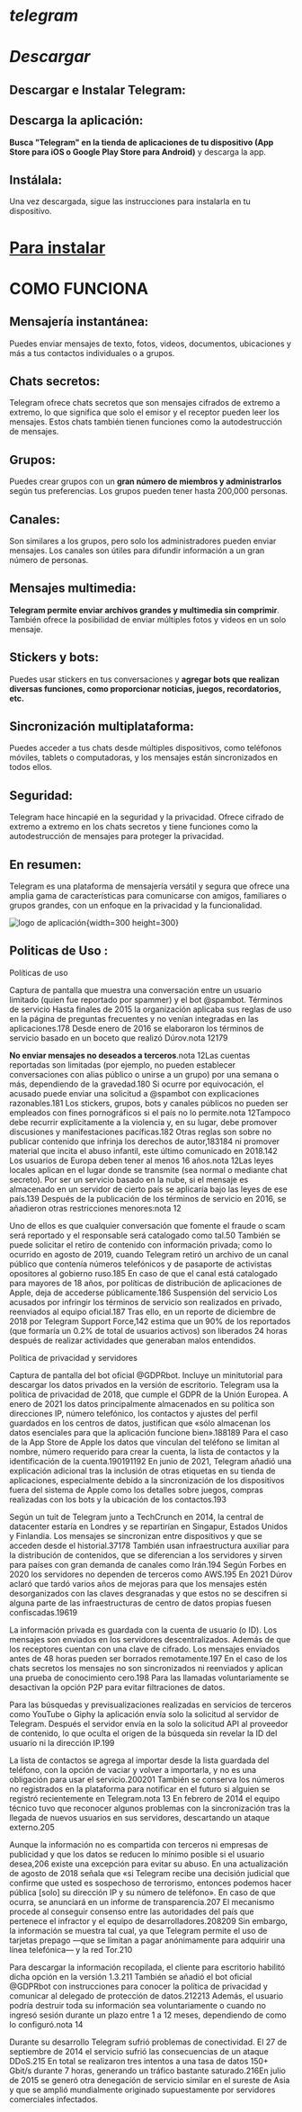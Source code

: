 # *telegram*

# *Descargar*

## Descargar e Instalar Telegram:
## Descarga la aplicación: 
**Busca "Telegram" en la tienda de aplicaciones de tu dispositivo (App Store para iOS o Google Play Store para Android)** y descarga la app.

## Instálala: 
Una vez descargada, sigue las instrucciones para instalarla en tu dispositivo.

# [Para instalar](https://es.appconner.com/app-telegram?utm_source=bing&utm_medium=cpc&utm_campaign=es002_afcapp_es_jay%2020230523**&utm_term=descargar%20telegram&utm_content=es_0292Telegram*)


# COMO FUNCIONA

## Mensajería instantánea: 
Puedes enviar mensajes de texto, fotos, videos, documentos, ubicaciones y más a tus contactos individuales o a grupos.

## Chats secretos: 
Telegram ofrece chats secretos que son mensajes cifrados de extremo a extremo, lo que significa que solo el emisor y el receptor pueden leer los mensajes. Estos chats también tienen funciones como la autodestrucción de mensajes.

 ## Grupos: 
 Puedes crear grupos con un **gran número de miembros y administrarlos** según tus preferencias. Los grupos pueden tener hasta 200,000 personas.

 ## Canales: 
 Son similares a los grupos, pero solo los administradores pueden enviar mensajes. Los canales son útiles para difundir información a un gran número de personas.

 ## Mensajes multimedia: 
 **Telegram permite enviar archivos grandes y multimedia sin comprimir**. También ofrece la posibilidad de enviar múltiples fotos y videos en un solo mensaje.

 ## Stickers y bots: 
 Puedes usar stickers en tus conversaciones y **agregar bots que realizan diversas funciones, como proporcionar noticias, juegos, recordatorios, etc.**

 ## Sincronización multiplataforma: 
 Puedes acceder a tus chats desde múltiples dispositivos, como teléfonos móviles, tablets o computadoras, y los mensajes están sincronizados en todos ellos.

 ## Seguridad: 
 Telegram hace hincapié en la seguridad y la privacidad. Ofrece cifrado de extremo a extremo en los chats secretos y tiene funciones como la autodestrucción de mensajes para proteger la privacidad.

 ## En resumen: 
 Telegram es una plataforma de mensajería versátil y segura que ofrece una amplia gama de características para comunicarse con amigos, familiares o grupos grandes, con un enfoque en la privacidad y la funcionalidad. 

 ![logo de aplicación](https://logos-world.net/wp-content/uploads/2021/03/Telegram-Logo-700x394.png){width=300 height=300}

## Politicas de Uso :
Políticas de uso

Captura de pantalla que muestra una conversación entre un usuario limitado (quien fue reportado por spammer) y el bot @spambot.
Términos de servicio
Hasta finales de 2015 la organización aplicaba sus reglas de uso en la página de preguntas frecuentes y no venían integradas en las aplicaciones.178​ Desde enero de 2016 se elaboraron los términos de servicio basado en un boceto que realizó Dúrov.nota 12​179​

**No enviar mensajes no deseados a terceros**.nota 12​ Las cuentas reportadas son limitadas (por ejemplo, no pueden establecer conversaciones con alias público o unirse a un grupo) por una semana o más, dependiendo de la gravedad.180​ Si ocurre por equivocación, el acusado puede enviar una solicitud a @spambot con explicaciones razonables.181​
Los stickers, grupos, bots y canales públicos no pueden ser empleados con fines pornográficos si el país no lo permite.nota 12​ Tampoco debe recurrir explícitamente a la violencia y, en su lugar, debe promover discusiones y manifestaciones pacíficas.182​ Otras reglas son sobre no publicar contenido que infrinja los derechos de autor,183​184​ ni promover material que incita el abuso infantil, este último comunicado en 2018.142​
Los usuarios de Europa deben tener al menos 16 años.nota 12​ Las leyes locales aplican en el lugar donde se transmite (sea normal o mediante chat secreto). Por ser un servicio basado en la nube, si el mensaje es almacenado en un servidor de cierto país se aplicaría bajo las leyes de ese país.139​
Después de la publicación de los términos de servicio en 2016, se añadieron otras restricciones menores:nota 12​

Uno de ellos es que cualquier conversación que fomente el fraude o scam será reportado y el responsable será catalogado como tal.50​
También se puede solicitar el retiro de contenido con información privada; como lo ocurrido en agosto de 2019, cuando Telegram retiró un archivo de un canal público que contenía números telefónicos y de pasaporte de activistas opositores al gobierno ruso.185​
En caso de que el canal está catalogado para mayores de 18 años, por políticas de distribución de aplicaciones de Apple, deja de accederse públicamente.186​
Suspensión del servicio
Los acusados por infringir los términos de servicio son realizados en privado, reenviados al equipo oficial.187​ Tras ello, en un reporte de diciembre de 2018 por Telegram Support Force,142​ estima que un 90% de los reportados (que formaría un 0.2% de total de usuarios activos) son liberados 24 horas después de realizar actividades que generaban malos entendidos.

Política de privacidad y servidores

Captura de pantalla del bot oficial @GDPRbot. Incluye un minitutorial para descargar los datos privados en la versión de escritorio.
Telegram usa la política de privacidad de 2018, que cumple el GDPR de la Unión Europea. A enero de 2021 los datos principalmente almacenados en su política son direcciones IP, número telefónico, los contactos y ajustes del perfil guardados en los centros de datos, justifican que «sólo almacenan los datos esenciales para que la aplicación funcione bien».188​189​ Para el caso de la App Store de Apple los datos que vinculan del teléfono se limitan al nombre, número requerido para crear la cuenta, la lista de contactos y la identificación de la cuenta.190​191​192​ En junio de 2021, Telegram añadió una explicación adicional tras la inclusión de otras etiquetas en su tienda de aplicaciones, especialmente debido a la sincronización de los dispositivos fuera del sistema de Apple como los detalles sobre juegos, compras realizadas con los bots y la ubicación de los contactos.193​

Según un tuit de Telegram junto a TechCrunch en 2014, la central de datacenter estaría en Londres y se repartirían en Singapur, Estados Unidos y Finlandia. Los mensajes se sincronizan entre dispositivos y que se acceden desde el historial.37​178​ También usan infraestructura auxiliar para la distribución de contenidos, que se diferencian a los servidores y sirven para países con gran demanda de canales como Irán.194​ Según Forbes en 2020 los servidores no dependen de terceros como AWS.195​ En 2021 Dúrov aclaró que tardó varios años de mejoras para que los mensajes estén desorganizados con las claves desgranadas y que estos no se descifren si alguna parte de las infraestructuras de centro de datos propias fuesen confiscadas.196​19​

La información privada es guardada con la cuenta de usuario (o ID). Los mensajes son enviados en los servidores descentralizados. Además de que los receptores cuentan con una clave de cifrado. Los mensajes enviados antes de 48 horas pueden ser borrados remotamente.197​ En el caso de los chats secretos los mensajes no son sincronizados ni reenviados y aplican una prueba de conocimiento cero.198​ Para las llamadas voluntariamente se desactivan la opción P2P para evitar filtraciones de datos.

Para las búsquedas y previsualizaciones realizadas en servicios de terceros como YouTube o Giphy la aplicación envía solo la solicitud al servidor de Telegram. Después el servidor envía en la solo la solicitud API al proveedor de contenido, lo que oculta el origen de la búsqueda sin revelar la ID del usuario ni la dirección IP.199​

La lista de contactos se agrega al importar desde la lista guardada del teléfono, con la opción de vaciar y volver a importarla, y no es una obligación para usar el servicio.200​201​ También se conserva los números no registrados en la plataforma para notificar en el futuro si alguien se registró recientemente en Telegram.nota 13​ En febrero de 2014 el equipo técnico tuvo que reconocer algunos problemas con la sincronización tras la llegada de nuevos usuarios en sus servidores, descartando un ataque externo.205​

Aunque la información no es compartida con terceros ni empresas de publicidad y que los datos se reducen lo mínimo posible si el usuario desea,206​ existe una excepción para evitar su abuso. En una actualización de agosto de 2018 señala que «si Telegram recibe una decisión judicial que confirme que usted es sospechoso de terrorismo, entonces podemos hacer pública [solo] su dirección IP y su número de teléfono». En caso de que ocurra, se anunciará en un informe de transparencia.207​ El mecanismo procede al conseguir consenso entre las autoridades del país que pertenece el infractor y el equipo de desarrolladores.208​209​ Sin embargo, la información se muestra tal cual, ya que Telegram permite el uso de tarjetas prepago —que se limitan a pagar anónimamente para adquirir una línea telefónica— y la red Tor.210​

Para descargar la información recopilada, el cliente para escritorio habilitó dicha opción en la versión 1.3.211​ También se añadió el bot oficial @GDPRbot con instrucciones para conocer la política de privacidad y comunicar al delegado de protección de datos.212​213​ Además, el usuario podría destruir toda su información sea voluntariamente o cuando no ingresó sesión durante un plazo entre 1 a 12 meses, dependiendo de como lo configuró.nota 14​

Durante su desarrollo Telegram sufrió problemas de conectividad. El 27 de septiembre de 2014 el servicio sufrió las consecuencias de un ataque DDoS.215​ En total se realizaron tres intentos a una tasa de datos 150+ Gbit/s durante 7 horas, generando un tráfico bastante saturado.216​ En julio de 2015 se generó otra denegación de servicio similar en el sureste de Asia y que se amplió mundialmente originado supuestamente por servidores comerciales infectados.
